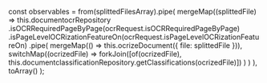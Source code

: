 const observables = from(splittedFilesArray).pipe(
  mergeMap((splittedFile) =>
    this.documentocrRepository
      .isOCRRequiredPageByPage(ocrRequest.isOCRRequiredPageByPage)
      .isPageLevelOCRizationFeatureOn(ocrRequest.isPageLevelOCRizationFeatureOn)
      .pipe(
        mergeMap(() => this.ocrizeDocument({ file: splittedFile })),
        switchMap((ocrizedFile) =>
          forkJoin([of(ocrizedFile), this.documentclassificationRepository.getClassifications(ocrizedFile)])
        )
      )
  ),
  toArray()
);

